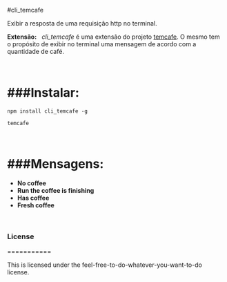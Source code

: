 #cli_temcafe



Exibir a resposta de uma requisição http no terminal.
 
**Extensão:**
&nbsp;
*cli_temcafe* é uma extensão do projeto [temcafe](https://github.com/desireesantos/temcafe). O mesmo tem o propósito de exibir no terminal uma mensagem de acordo com a quantidade de café. 

&nbsp;&nbsp;&nbsp;

###Instalar:
====

`npm install cli_temcafe -g`

 `temcafe`



	
&nbsp;&nbsp;&nbsp;

###Mensagens:
===========
* **No coffee**  
* **Run the coffee is finishing**
* **Has coffee**   
* **Fresh coffee** 

&nbsp;&nbsp;&nbsp;
### License
===========

This is licensed under the feel-free-to-do-whatever-you-want-to-do license.



 